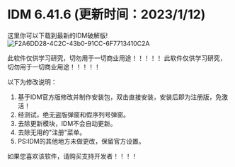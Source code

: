# IDM 6.41.6 (更新时间：2023/1/12)
这里你可以下载到最新的IDM破解版!
![F2A6DD28-4C2C-43b0-91CC-6F7713410C2A](https://www.imageoss.com/images/2022/11/28/6413926b33137b1403f4.png)

此软件仅供学习研究，切勿用于一切商业用途！！！！！
此软件仅供学习研究，切勿用于一切商业用途！！！！！

以下为修改说明：
1. 基于IDM官方版修改并制作安装包，双击直接安装，安装后即为注册版，免激活！
2. 经测试，绝无盗版弹窗和假序列号弹窗。
3. 去除更新模块，IDM不会自动更新。
4. 去除无用的"注册"菜单。
5. PS:IDM的其他地方未做更改，保留官方设置。

如果您喜欢该软件，请购买支持开发者！！！！

